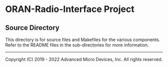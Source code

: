 # ORAN-Radio-Interface Project

## Source Directory

This directory is for source files and Makefiles for the various components. Refer to the README files in the sub-directories for more information.

---

Copyright (C) 2019 - 2022  Advanced Micro Devices, Inc.  All rights reserved.
